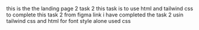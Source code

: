 this is the the landing page 2 task 2
this task is to use html and tailwind css to complete this task 2
from figma link i have completed the task 2 usin tailwind css and html
for font style alone used css
